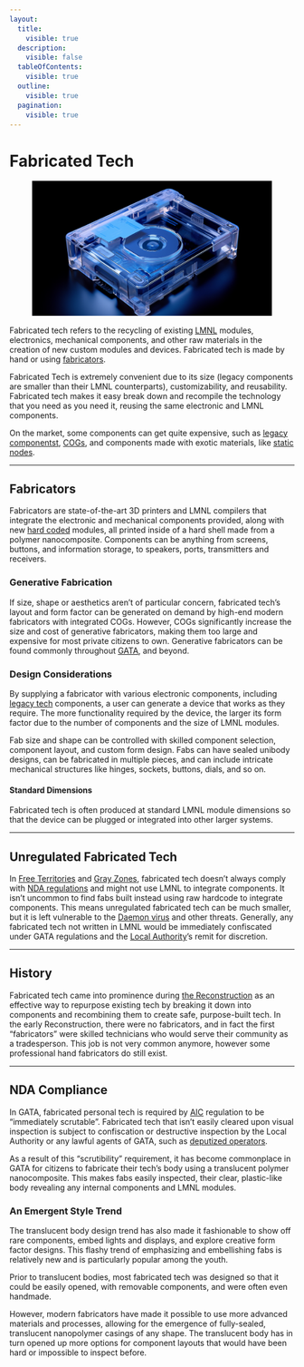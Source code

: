 ```yaml
---
layout:
  title:
    visible: true
  description:
    visible: false
  tableOfContents:
    visible: true
  outline:
    visible: true
  pagination:
    visible: true
---
```


# Fabricated Tech

<figure><img src="../../.gitbook/assets/fab.png" alt="" width="563"><figcaption></figcaption></figure>

Fabricated tech refers to the recycling of existing [LMNL](hard-code.md#lmnl) modules, electronics, mechanical components, and other raw materials in the creation of new custom modules and devices. Fabricated tech is made by hand or using [fabricators](fabricated-tech.md#fabricators).

Fabricated Tech is extremely convenient due to its size (legacy components are smaller than their LMNL counterparts), customizability, and reusability. Fabricated tech makes it easy break down and recompile the technology that you need as you need it, reusing the same electronic and LMNL components.

On the market, some components can get quite expensive, such as [legacy componentst](legacy-tech.md), [COGs](cogs.md), and components made with exotic materials, like [static nodes](statics.md#static-nodes).

***

## **Fabricators**

Fabricators are state-of-the-art 3D printers and LMNL compilers that integrate the electronic and mechanical components provided, along with new [hard coded](hard-code.md) modules, all printed inside of a hard shell made from a polymer nanocomposite. Components can be anything from screens, buttons, and information storage, to speakers, ports, transmitters and receivers.

### **Generative Fabrication**

If size, shape or aesthetics aren’t of particular concern, fabricated tech’s layout and form factor can be generated on demand by high-end modern fabricators with integrated COGs. However, COGs significantly increase the size and cost of generative fabricators, making them too large and expensive for most private citizens to own. Generative fabricators can be found commonly throughout [GATA](../../nations/gata/), and beyond.

### **Design Considerations**

By supplying a fabricator with various electronic components, including [legacy tech](legacy-tech.md) components, a user can generate a device that works as they require. The more functionality required by the device, the larger its form factor due to the number of components and the size of LMNL modules.

Fab size and shape can be controlled with skilled component selection, component layout, and custom form design. Fabs can have sealed unibody designs, can be fabricated in multiple pieces, and can include intricate mechanical structures like hinges, sockets, buttons, dials, and so on.

#### **Standard Dimensions**

Fabricated tech is often produced at standard LMNL module dimensions so that the device can be plugged or integrated into other larger systems.

***

## **Unregulated Fabricated Tech**

In [Free Territories](../../nations/free-territories/) and [Gray Zones](../../nations/gata/politics/gray-zones.md), fabricated tech doesn’t always comply with [NDA regulations](../../nations/gata/politics/new-dawn-accords.md) and might not use LMNL to integrate components. It isn’t uncommon to find fabs built instead using raw hardcode to integrate components. This means unregulated fabricated tech can be much smaller, but it is left vulnerable to the [Daemon virus](the-daemon-virus.md) and other threats. Generally, any fabricated tech not written in LMNL would be immediately confiscated under GATA regulations and the [Local Authority](../../nations/gata/law-and-order/local-authority.md)’s remit for discretion.

***

## **History**

Fabricated tech came into prominence during [the Reconstruction](../history/the-reconstruction.md) as an effective way to repurpose existing tech by breaking it down into components and recombining them to create safe, purpose-built tech. In the early Reconstruction, there were no fabricators, and in fact the first “fabricators” were skilled technicians who would serve their community as a tradesperson. This job is not very common anymore, however some professional hand fabricators do still exist.

***

## **NDA Compliance**

In GATA, fabricated personal tech is required by [AIC](../../nations/gata/institutions/atlan-information-control-aic.md) regulation to be “immediately scrutable”. Fabricated tech that isn’t easily cleared upon visual inspection is subject to confiscation or destructive inspection by the Local Authority or any lawful agents of GATA, such as [deputized operators](../../nations/gata/enterprise/operators.md#deputized-operators).

As a result of this “scrutibility” requirement, it has become commonplace in GATA for citizens to fabricate their tech’s body using a translucent polymer nanocomposite. This makes fabs easily inspected, their clear, plastic-like body revealing any internal components and LMNL modules.

### An Emergent Style Trend

The translucent body design trend has also made it fashionable to show off rare components, embed lights and displays, and explore creative form factor designs. This flashy trend of emphasizing and embellishing fabs is relatively new and is particularly popular among the youth.

Prior to translucent bodies, most fabricated tech was designed so that it could be easily opened, with removable components, and were often even handmade.

However, modern fabricators have made it possible to use more advanced materials and processes, allowing for the emergence of fully-sealed, translucent nanopolymer casings of any shape. The translucent body has in turn opened up more options for component layouts that would have been hard or impossible to inspect before.
